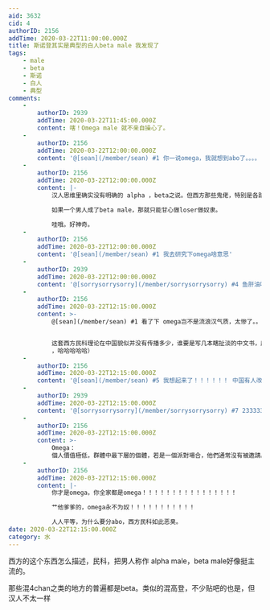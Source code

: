 ```yaml
---
aid: 3632
cid: 4
authorID: 2156
addTime: 2020-03-22T11:00:00.000Z
title: 斯诺登其实是典型的白人beta male 我发现了
tags:
    - male
    - beta
    - 斯诺
    - 白人
    - 典型
comments:
    -
        authorID: 2939
        addTime: 2020-03-22T11:45:00.000Z
        content: 嗐！Omega male 就不亲自操心了。
    -
        authorID: 2156
        addTime: 2020-03-22T12:00:00.000Z
        content: '@[sean](/member/sean) #1 你一说omega，我就想到abo了。。。。'
    -
        authorID: 2156
        addTime: 2020-03-22T12:00:00.000Z
        content: |-
            汉人思维里确实没有明确的 alpha ，beta之说。但西方那些鬼佬，特别是各路民科，心理学教授，网络段子里 这些东西蛮多人信的。

            如果一个男人成了beta male，那就只能甘心做loser做奴隶。

            哇哦。好神奇。
    -
        authorID: 2156
        addTime: 2020-03-22T12:00:00.000Z
        content: '@[sean](/member/sean) #1 我去研究下omega啥意思'
    -
        authorID: 2939
        addTime: 2020-03-22T12:00:00.000Z
        content: '@[sorrysorrysorry](/member/sorrysorrysorry) #4 鱼肝油吃多了~~~'
    -
        authorID: 2156
        addTime: 2020-03-22T12:15:00.000Z
        content: >-
            @[sean](/member/sean) #1 看了下 omega岂不是流浪汉气质，太惨了。。


            这套西方民科理论在中国貌似并没有传播多少，谁要是写几本瞎扯淡的中文书，应该蛮好骗钱的。骗吊丝钱（买了我的书，你就成了beta male
            ，哈哈哈哈哈）
    -
        authorID: 2156
        addTime: 2020-03-22T12:15:00.000Z
        content: '@[sean](/member/sean) #5 我想起来了！！！！！！ 中国有人改编过这个东西，那个叫ayawawa的女骗子'
    -
        authorID: 2939
        addTime: 2020-03-22T12:15:00.000Z
        content: '@[sorrysorrysorry](/member/sorrysorrysorry) #7 23333333'
    -
        authorID: 2156
        addTime: 2020-03-22T12:15:00.000Z
        content: >-
            Omega：
            個人價值極低，群體中最下層的個體，若是一個派對場合，他們通常沒有被邀請。他們在大家眼中是無形的存在，男人看不起，女人看不到。他們的外表已低於平均值許多，穿著也是亂七八糟，談吐不只毫無內容還十分令人匪夷所思。這個階層的男性需要下很多功夫才能向上爬。
    -
        authorID: 2156
        addTime: 2020-03-22T12:15:00.000Z
        content: |-
            你才是omega，你全家都是omega！！！！！！！！！！！！！！！！

            艹他爹爹的，omega永不为奴！！！！！！！！！！！

            人人平等，为什么要分abo，西方民科如此恶臭。
date: 2020-03-22T12:15:00.000Z
category: 水
---
```


西方的这个东西怎么描述，民科，把男人称作 alpha male，beta male好像挺主流的。

那些混4chan之类的地方的普遍都是beta。类似的混高登，不少贴吧的也是，但汉人不太一样
